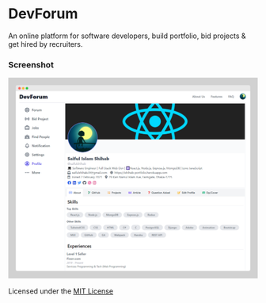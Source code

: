 # DevForum

An online platform for software developers, build portfolio, bid projects & get hired by recruiters.

### Screenshot
<img src="ui.png" alt="devforum" />

Licensed under the [MIT License](LICENSE.md)

